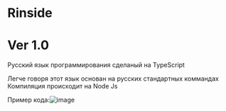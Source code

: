 # Rinside
# Ver 1.0
Русский язык программирования сделаный на TypeScript

Легче говоря этот язык основан на русских стандартных коммандах
Компиляция происходит на Node Js

Пример кода:![image](https://user-images.githubusercontent.com/104361401/198871234-bd8f2709-5053-42e6-a025-810143576021.png)
